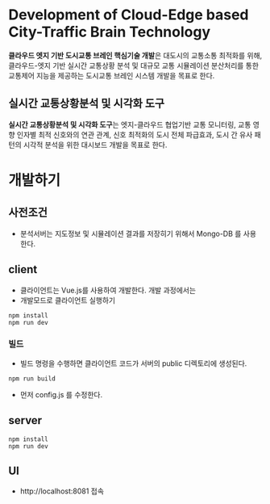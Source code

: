 # Development of Cloud-Edge based City-Traffic Brain Technology
**클라우드 엣지 기반 도시교통 브레인 핵심기술 개발**은 대도시의 교통소통 최적화를 위해, 클라우드-엣지 기반 실시간 교통상황 분석 및 대규모 교통 시뮬레이션 분산처리를 통한 교통제어 지능을 제공하는 도시교통 브레인 시스템 개발을 목표로 한다.

## 실시간 교통상황분석 및 시각화 도구
**실시간 교통상황분석 및 시각화 도구**는 엣지-클라우드 협업기반 교통 모니터링, 교통 영향 인자별 최적 신호와의 연관 관계, 신호 최적화의 도시 전체 파급효과, 도시 간 유사 패턴의 시각적 분석을 위한 대시보드 개발을 목표로 한다.

# 개발하기
## 사전조건
- 분석서버는 지도정보 및 시뮬레이션 결과를 저장히기 위해서 Mongo-DB 를 사용한다.

## client
- 클라이언트는 Vue.js를 사용하여 개발한다. 개발 과정에서는 
- 개발모드로 클라이언트 실행하기
```
npm install
npm run dev
```

### 빌드
- 빌드 명령을 수행하면 클라이언트 코드가 서버의 public 디렉토리에 생성된다.
```
npm run build
```
- 먼저 config.js 를 수정한다.
## server
```
npm install
npm run dev
```

## UI
- http://localhost:8081 접속
